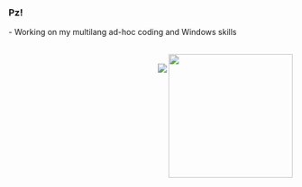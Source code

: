 ### Pz!

\- Working on my multilang ad-hoc coding and Windows skills  

<p align="right">
<br>
<img align="right" src="https://github-readme-stats.vercel.app/api/top-langs/?username=gbyx3&theme=merko&layout=compact&hide_border=true" width=220>
<br>
<img src="http://www.hackthebox.eu/badge/image/223026">
</p>

<!--
**gbyx3/gbyx3** is a ✨ _special_ ✨ repository because its `README.md` (this file) appears on your GitHub profile.

Here are some ideas to get you started:

- 🔭 I’m currently working on ...
- 🌱 I’m currently learning ...
- 👯 I’m looking to collaborate on ...
- 🤔 I’m looking for help with ...
- 💬 Ask me about ...
- 📫 How to reach me: ...
- 😄 Pronouns: ...
- ⚡ Fun fact: ...
-->
